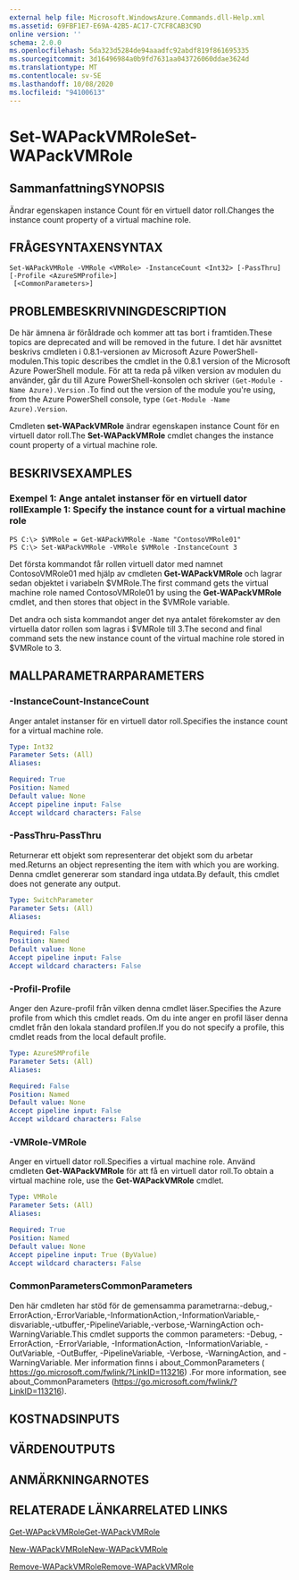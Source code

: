 ```yaml
---
external help file: Microsoft.WindowsAzure.Commands.dll-Help.xml
ms.assetid: 69FBF1E7-E69A-42B5-AC17-C7CF8CAB3C9D
online version: ''
schema: 2.0.0
ms.openlocfilehash: 5da323d5284de94aaadfc92abdf819f861695335
ms.sourcegitcommit: 3d16496984a0b9fd7631aa043726060ddae3624d
ms.translationtype: MT
ms.contentlocale: sv-SE
ms.lasthandoff: 10/08/2020
ms.locfileid: "94100613"
---
```

# <span data-ttu-id="0d105-101">Set-WAPackVMRole</span><span class="sxs-lookup"><span data-stu-id="0d105-101">Set-WAPackVMRole</span></span>

## <span data-ttu-id="0d105-102">Sammanfattning</span><span class="sxs-lookup"><span data-stu-id="0d105-102">SYNOPSIS</span></span>
<span data-ttu-id="0d105-103">Ändrar egenskapen instance Count för en virtuell dator roll.</span><span class="sxs-lookup"><span data-stu-id="0d105-103">Changes the instance count property of a virtual machine role.</span></span>

## <span data-ttu-id="0d105-104">FRÅGESYNTAXEN</span><span class="sxs-lookup"><span data-stu-id="0d105-104">SYNTAX</span></span>

```
Set-WAPackVMRole -VMRole <VMRole> -InstanceCount <Int32> [-PassThru] [-Profile <AzureSMProfile>]
 [<CommonParameters>]
```

## <span data-ttu-id="0d105-105">PROBLEMBESKRIVNING</span><span class="sxs-lookup"><span data-stu-id="0d105-105">DESCRIPTION</span></span>
<span data-ttu-id="0d105-106">De här ämnena är föråldrade och kommer att tas bort i framtiden.</span><span class="sxs-lookup"><span data-stu-id="0d105-106">These topics are deprecated and will be removed in the future.</span></span>
<span data-ttu-id="0d105-107">I det här avsnittet beskrivs cmdleten i 0.8.1-versionen av Microsoft Azure PowerShell-modulen.</span><span class="sxs-lookup"><span data-stu-id="0d105-107">This topic describes the cmdlet in the 0.8.1 version of the Microsoft Azure PowerShell module.</span></span>
<span data-ttu-id="0d105-108">För att ta reda på vilken version av modulen du använder, går du till Azure PowerShell-konsolen och skriver `(Get-Module -Name Azure).Version` .</span><span class="sxs-lookup"><span data-stu-id="0d105-108">To find out the version of the module you're using, from the Azure PowerShell console, type `(Get-Module -Name Azure).Version`.</span></span>

<span data-ttu-id="0d105-109">Cmdleten **set-WAPackVMRole** ändrar egenskapen instance Count för en virtuell dator roll.</span><span class="sxs-lookup"><span data-stu-id="0d105-109">The **Set-WAPackVMRole** cmdlet changes the instance count property of a virtual machine role.</span></span>

## <span data-ttu-id="0d105-110">BESKRIVS</span><span class="sxs-lookup"><span data-stu-id="0d105-110">EXAMPLES</span></span>

### <span data-ttu-id="0d105-111">Exempel 1: Ange antalet instanser för en virtuell dator roll</span><span class="sxs-lookup"><span data-stu-id="0d105-111">Example 1: Specify the instance count for a virtual machine role</span></span>
```
PS C:\> $VMRole = Get-WAPackVMRole -Name "ContosoVMRole01"
PS C:\> Set-WAPackVMRole -VMRole $VMRole -InstanceCount 3
```

<span data-ttu-id="0d105-112">Det första kommandot får rollen virtuell dator med namnet ContosoVMRole01 med hjälp av cmdleten **Get-WAPackVMRole** och lagrar sedan objektet i variabeln $VMRole.</span><span class="sxs-lookup"><span data-stu-id="0d105-112">The first command gets the virtual machine role named ContosoVMRole01 by using the **Get-WAPackVMRole** cmdlet, and then stores that object in the $VMRole variable.</span></span>

<span data-ttu-id="0d105-113">Det andra och sista kommandot anger det nya antalet förekomster av den virtuella dator rollen som lagras i $VMRole till 3.</span><span class="sxs-lookup"><span data-stu-id="0d105-113">The second and final command sets the new instance count of the virtual machine role stored in $VMRole to 3.</span></span>

## <span data-ttu-id="0d105-114">MALLPARAMETRAR</span><span class="sxs-lookup"><span data-stu-id="0d105-114">PARAMETERS</span></span>

### <span data-ttu-id="0d105-115">-InstanceCount</span><span class="sxs-lookup"><span data-stu-id="0d105-115">-InstanceCount</span></span>
<span data-ttu-id="0d105-116">Anger antalet instanser för en virtuell dator roll.</span><span class="sxs-lookup"><span data-stu-id="0d105-116">Specifies the instance count for a virtual machine role.</span></span>

```yaml
Type: Int32
Parameter Sets: (All)
Aliases:

Required: True
Position: Named
Default value: None
Accept pipeline input: False
Accept wildcard characters: False
```

### <span data-ttu-id="0d105-117">-PassThru</span><span class="sxs-lookup"><span data-stu-id="0d105-117">-PassThru</span></span>
<span data-ttu-id="0d105-118">Returnerar ett objekt som representerar det objekt som du arbetar med.</span><span class="sxs-lookup"><span data-stu-id="0d105-118">Returns an object representing the item with which you are working.</span></span>
<span data-ttu-id="0d105-119">Denna cmdlet genererar som standard inga utdata.</span><span class="sxs-lookup"><span data-stu-id="0d105-119">By default, this cmdlet does not generate any output.</span></span>

```yaml
Type: SwitchParameter
Parameter Sets: (All)
Aliases:

Required: False
Position: Named
Default value: None
Accept pipeline input: False
Accept wildcard characters: False
```

### <span data-ttu-id="0d105-120">-Profil</span><span class="sxs-lookup"><span data-stu-id="0d105-120">-Profile</span></span>
<span data-ttu-id="0d105-121">Anger den Azure-profil från vilken denna cmdlet läser.</span><span class="sxs-lookup"><span data-stu-id="0d105-121">Specifies the Azure profile from which this cmdlet reads.</span></span>
<span data-ttu-id="0d105-122">Om du inte anger en profil läser denna cmdlet från den lokala standard profilen.</span><span class="sxs-lookup"><span data-stu-id="0d105-122">If you do not specify a profile, this cmdlet reads from the local default profile.</span></span>

```yaml
Type: AzureSMProfile
Parameter Sets: (All)
Aliases:

Required: False
Position: Named
Default value: None
Accept pipeline input: False
Accept wildcard characters: False
```

### <span data-ttu-id="0d105-123">-VMRole</span><span class="sxs-lookup"><span data-stu-id="0d105-123">-VMRole</span></span>
<span data-ttu-id="0d105-124">Anger en virtuell dator roll.</span><span class="sxs-lookup"><span data-stu-id="0d105-124">Specifies a virtual machine role.</span></span>
<span data-ttu-id="0d105-125">Använd cmdleten **Get-WAPackVMRole** för att få en virtuell dator roll.</span><span class="sxs-lookup"><span data-stu-id="0d105-125">To obtain a virtual machine role, use the **Get-WAPackVMRole** cmdlet.</span></span>

```yaml
Type: VMRole
Parameter Sets: (All)
Aliases:

Required: True
Position: Named
Default value: None
Accept pipeline input: True (ByValue)
Accept wildcard characters: False
```

### <span data-ttu-id="0d105-126">CommonParameters</span><span class="sxs-lookup"><span data-stu-id="0d105-126">CommonParameters</span></span>
<span data-ttu-id="0d105-127">Den här cmdleten har stöd för de gemensamma parametrarna:-debug,-ErrorAction,-ErrorVariable,-InformationAction,-InformationVariable,-disvariable,-utbuffer,-PipelineVariable,-verbose,-WarningAction och-WarningVariable.</span><span class="sxs-lookup"><span data-stu-id="0d105-127">This cmdlet supports the common parameters: -Debug, -ErrorAction, -ErrorVariable, -InformationAction, -InformationVariable, -OutVariable, -OutBuffer, -PipelineVariable, -Verbose, -WarningAction, and -WarningVariable.</span></span> <span data-ttu-id="0d105-128">Mer information finns i about_CommonParameters ( https://go.microsoft.com/fwlink/?LinkID=113216) .</span><span class="sxs-lookup"><span data-stu-id="0d105-128">For more information, see about_CommonParameters (https://go.microsoft.com/fwlink/?LinkID=113216).</span></span>

## <span data-ttu-id="0d105-129">KOSTNADS</span><span class="sxs-lookup"><span data-stu-id="0d105-129">INPUTS</span></span>

## <span data-ttu-id="0d105-130">VÄRDEN</span><span class="sxs-lookup"><span data-stu-id="0d105-130">OUTPUTS</span></span>

## <span data-ttu-id="0d105-131">ANMÄRKNINGAR</span><span class="sxs-lookup"><span data-stu-id="0d105-131">NOTES</span></span>

## <span data-ttu-id="0d105-132">RELATERADE LÄNKAR</span><span class="sxs-lookup"><span data-stu-id="0d105-132">RELATED LINKS</span></span>

[<span data-ttu-id="0d105-133">Get-WAPackVMRole</span><span class="sxs-lookup"><span data-stu-id="0d105-133">Get-WAPackVMRole</span></span>](./Get-WAPackVMRole.md)

[<span data-ttu-id="0d105-134">New-WAPackVMRole</span><span class="sxs-lookup"><span data-stu-id="0d105-134">New-WAPackVMRole</span></span>](./New-WAPackVMRole.md)

[<span data-ttu-id="0d105-135">Remove-WAPackVMRole</span><span class="sxs-lookup"><span data-stu-id="0d105-135">Remove-WAPackVMRole</span></span>](./Remove-WAPackVMRole.md)


